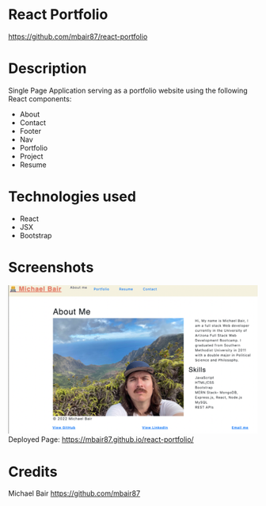 # React Portfolio
https://github.com/mbair87/react-portfolio
# Description

Single Page Application serving as a portfolio website using the following React components:
* About
* Contact
* Footer
* Nav
* Portfolio
* Project
* Resume

# Technologies used

* React
* JSX
* Bootstrap


# Screenshots
![alt text](src/assets/img/screenshot.png)
Deployed Page: https://mbair87.github.io/react-portfolio/


# Credits
Michael Bair
https://github.com/mbair87

